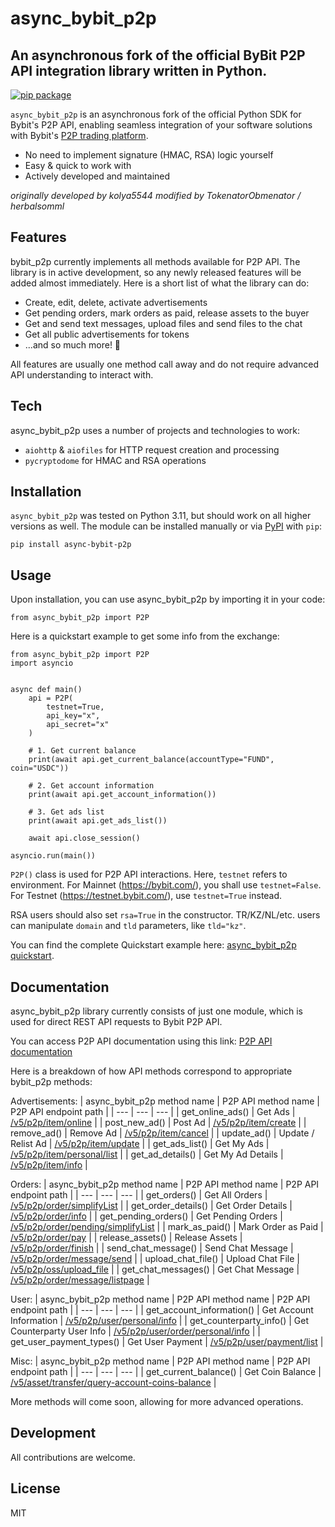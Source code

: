 # async_bybit_p2p
## An asynchronous fork of the official ByBit P2P API integration library written in Python.

[![pip package](https://img.shields.io/pypi/v/async-bybit-p2p)](https://pypi.org/project/async-bybit-p2p/)

`async_bybit_p2p` is an asynchronous fork of the official Python SDK for Bybit's P2P API, enabling seamless integration of your software solutions with Bybit's [P2P trading platform](https://www.bybit.com/en/promo/global/p2p-introduce).

- No need to implement signature (HMAC, RSA) logic yourself
- Easy & quick to work with
- Actively developed and maintained

*originally developed by kolya5544*
*modified by TokenatorObmenator / herbalsomml*

## Features

bybit_p2p currently implements all methods available for P2P API. The library is in active development, so any newly released features will be added almost immediately. Here is a short list of what the library can do:

- Create, edit, delete, activate advertisements
- Get pending orders, mark orders as paid, release assets to the buyer
- Get and send text messages, upload files and send files to the chat
- Get all public advertisements for tokens
- ...and so much more! 🌟

All features are usually one method call away and do not require advanced API understanding to interact with.

## Tech

async_bybit_p2p uses a number of projects and technologies to work:

- `aiohttp` & `aiofiles` for HTTP request creation and processing
- `pycryptodome` for HMAC and RSA operations

## Installation

`async_bybit_p2p` was tested on Python 3.11, but should work on all higher versions as well. The module can be installed manually or via [PyPI](https://pypi.org/project/async-bybit-p2p/) with `pip`:
```
pip install async-bybit-p2p
```

## Usage

Upon installation, you can use async_bybit_p2p by importing it in your code:
```
from async_bybit_p2p import P2P
```

Here is a quickstart example to get some info from the exchange:
```
from async_bybit_p2p import P2P
import asyncio


async def main()
    api = P2P(
        testnet=True,
        api_key="x",
        api_secret="x"
    )

    # 1. Get current balance
    print(await api.get_current_balance(accountType="FUND", coin="USDC"))

    # 2. Get account information
    print(await api.get_account_information())

    # 3. Get ads list
    print(await api.get_ads_list())

    await api.close_session()

asyncio.run(main())
```

`P2P()` class is used for P2P API interactions. Here, `testnet` refers to environment. For Mainnet (https://bybit.com/), you shall use `testnet=False`. For Testnet (https://testnet.bybit.com/), use `testnet=True` instead.

RSA users should also set `rsa=True` in the constructor. TR/KZ/NL/etc. users can manipulate `domain` and `tld` parameters, like `tld="kz"`.

You can find the complete Quickstart example here: [async_bybit_p2p quickstart](https://github.com/TokenatorObmenator/async_bybit_p2p/blob/master/examples/quickstart.py).

## Documentation

async_bybit_p2p library currently consists of just one module, which is used for direct REST API requests to Bybit P2P API.

You can access P2P API documentation using this link: [P2P API documentation](https://bybit-exchange.github.io/docs/p2p/guide)

Here is a breakdown of how API methods correspond to appropriate bybit_p2p methods:

Advertisements:
| async_bybit_p2p method name | P2P API method name | P2P API endpoint path |
| --- | --- | --- |
| get_online_ads() | Get Ads | [/v5/p2p/item/online](https://bybit-exchange.github.io/docs/p2p/ad/online-ad-list) |
| post_new_ad() | Post Ad | [/v5/p2p/item/create](https://bybit-exchange.github.io/docs/p2p/ad/post-new-ad) |
| remove_ad() | Remove Ad | [/v5/p2p/item/cancel](https://bybit-exchange.github.io/docs/p2p/ad/remove-ad) |
| update_ad() | Update / Relist Ad | [/v5/p2p/item/update](https://bybit-exchange.github.io/docs/p2p/ad/update-list-ad) |
| get_ads_list() | Get My Ads | [/v5/p2p/item/personal/list](https://bybit-exchange.github.io/docs/p2p/ad/ad-list) |
| get_ad_details() | Get My Ad Details | [/v5/p2p/item/info](https://bybit-exchange.github.io/docs/p2p/ad/ad-detail) |

Orders:
| async_bybit_p2p method name | P2P API method name | P2P API endpoint path |
| --- | --- | --- |
| get_orders() | Get All Orders | [/v5/p2p/order/simplifyList](https://bybit-exchange.github.io/docs/p2p/order/order-list) |
| get_order_details() | Get Order Details | [/v5/p2p/order/info](https://bybit-exchange.github.io/docs/p2p/order/order-detail) |
| get_pending_orders() | Get Pending Orders | [/v5/p2p/order/pending/simplifyList](https://bybit-exchange.github.io/docs/p2p/order/pending-order) |
| mark_as_paid() | Mark Order as Paid | [/v5/p2p/order/pay](https://bybit-exchange.github.io/docs/p2p/order/mark-order-as-paid) |
| release_assets() | Release Assets | [/v5/p2p/order/finish](https://bybit-exchange.github.io/docs/p2p/order/release-digital-asset) |
| send_chat_message() | Send Chat Message | [/v5/p2p/order/message/send](https://bybit-exchange.github.io/docs/p2p/order/send-chat-msg) |
| upload_chat_file() | Upload Chat File | [/v5/p2p/oss/upload_file](https://bybit-exchange.github.io/docs/p2p/order/upload-chat-file) |
| get_chat_messages() | Get Chat Message | [/v5/p2p/order/message/listpage](https://bybit-exchange.github.io/docs/p2p/order/chat-msg) |


User:
| async_bybit_p2p method name | P2P API method name | P2P API endpoint path |
| --- | --- | --- |
| get_account_information() | Get Account Information | [/v5/p2p/user/personal/info](https://bybit-exchange.github.io/docs/p2p/user/acct-info) |
| get_counterparty_info() | Get Counterparty User Info | [/v5/p2p/user/order/personal/info](https://bybit-exchange.github.io/docs/p2p/user/counterparty-user-info) |
| get_user_payment_types() | Get User Payment | [/v5/p2p/user/payment/list](https://bybit-exchange.github.io/docs/p2p/user/user-payment) |

Misc:
| async_bybit_p2p method name | P2P API method name | P2P API endpoint path |
| --- | --- | --- |
| get_current_balance() | Get Coin Balance | [/v5/asset/transfer/query-account-coins-balance](https://bybit-exchange.github.io/docs/p2p/all-balance) |

More methods will come soon, allowing for more advanced operations.

## Development

All contributions are welcome.

## License

MIT

